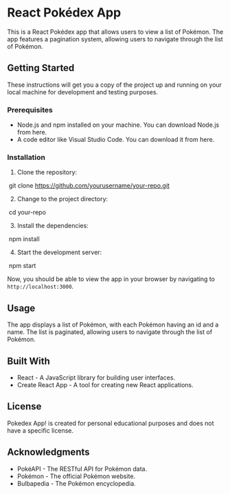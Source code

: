 # React Pokédex App

This is a React Pokédex app that allows users to view a list of Pokémon. The app features a pagination system, allowing users to navigate through the list of Pokémon.

## Getting Started

These instructions will get you a copy of the project up and running on your local machine for development and testing purposes.

### Prerequisites

- Node.js and npm installed on your machine. You can download Node.js from here.
- A code editor like Visual Studio Code. You can download it from here.

### Installation

1. Clone the repository:


​
git clone https://github.com/yourusername/your-repo.git
​


2. Change to the project directory:


​
cd your-repo
​


3. Install the dependencies:


​
npm install
​


4. Start the development server:


​
npm start
​


Now, you should be able to view the app in your browser by navigating to `http://localhost:3000`.

## Usage

The app displays a list of Pokémon, with each Pokémon having an id and a name. The list is paginated, allowing users to navigate through the list of Pokémon.

## Built With

- React - A JavaScript library for building user interfaces.
- Create React App - A tool for creating new React applications.

## License

Pokedex App! is created for personal educational purposes and does not have a specific license.

## Acknowledgments

- PokéAPI - The RESTful API for Pokémon data.
- Pokémon - The official Pokémon website.
- Bulbapedia - The Pokémon encyclopedia.
